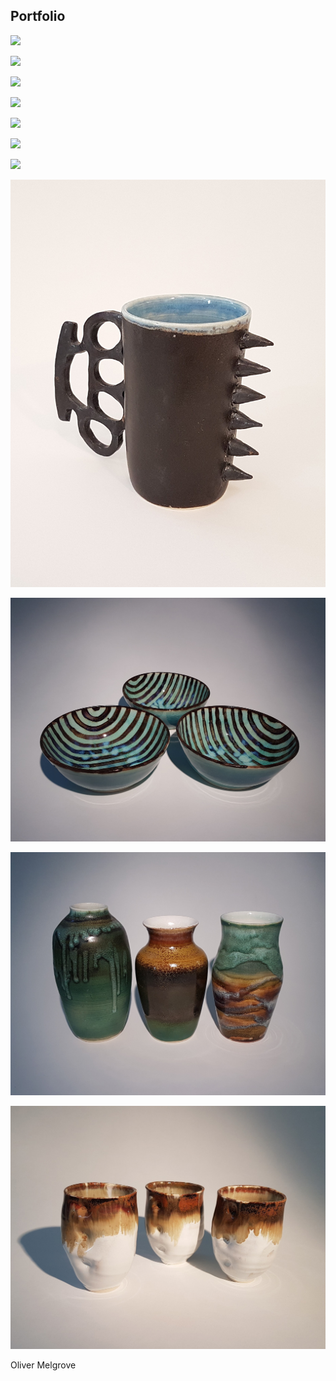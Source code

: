 ## Portfolio  

![](./images/6artucla6.jpg)

![](./images/8artucla8.jpg)

![](./images/1artucla1.jpg)

![](./images/2artucla2.jpg)

![](./images/3artucla3.jpg)

![](./images/4artucla4.jpg)

![](./images/7artucla7.jpg)

![](./images/9artucla9.jpg)

![](./images/10artucla10.jpg)

![](./images/11artucla11.jpg)

![](./images/12artucla12.jpg)

Oliver Melgrove
